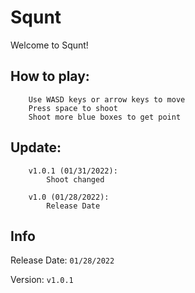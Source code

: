 # Squnt
  Welcome to Squnt!
    
 ## How to play:
        Use WASD keys or arrow keys to move
        Press space to shoot
        Shoot more blue boxes to get point
    
 ## Update: 
        v1.0.1 (01/31/2022):
            Shoot changed
        
        v1.0 (01/28/2022):
            Release Date
        
        
  ## Info  
   Release Date: `01/28/2022`
   
   Version: `v1.0.1`
